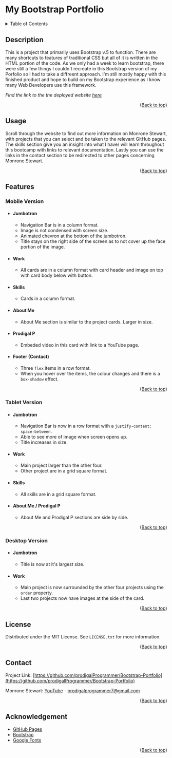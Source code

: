 # My Bootstrap Portfolio

<details>
<summary>Table of Contents</summary>
<ol>
<li><a href="#description">Description</a></li>
<li><a href="#usage">Usage</a></li>
<li><a href="#features">Features</a>
<ul>
<li><a href="#mobile-version">Mobile Version</a></li>
<li><a href="#tablet-version">Tablet Version</a></li>
<li><a href="#desktop-version">Desktop Version</a></li>
</ul>
</li>
<li><a href="#license">License</a></li>
<li><a href="#contact">Contact</a></li>
<li><a href="#acknowledgement">Acknowledgement</a></li>

</ol>
</details>

## Description

This is a project that primarily uses Bootstrap v.5 to function. There are many shortcuts to features of traditional CSS but all of it is written in the HTML portion of the code. As we only had a week to learn bootstrap, there were still a few things I couldn't recreate in this Bootstrap version of my Porfolio so I had to take a diffreent approach.
I'm still mostly happy with this finished product and hope to build on my Bootstrap experience as I know many Web Developers use this framework.

_Find the link to the the deployed website [here]()_

<p align="right">(<a href="#my-bootstrap-portfolio" >Back to top</a>)</p>

## Usage

Scroll through the website to find out more information on Monrone Stewart, with projects that you can select and be taken to the relevant GitHub pages. The skills section give you an insight into what I have/ will learn throughout this bootcamp with links to relevant documentation. Lastly you can use the links in the contact section to be redirected to other pages concerning Monrone Stewart.

<p align="right">(<a href="#my-bootstrap-portfolio" >Back to top</a>)</p>

## Features

### Mobile Version

- #### Jumbotron

  - Navigation Bar is in a column format.
  - Image is not condensed with screen size.
  - Animated chevron at the bottom of the jumbotron.
  - Title stays on the right side of the screen as to not cover up the face portion of the image.

- #### Work

  - All cards are in a column format with card header and image on top with card body below with button.

- #### Skills

  - Cards in a column format.

- #### About Me

  - About Me section is similar to the project cards. Larger in size.

- #### Prodigal P

  - Embeded video in this card with link to a YouTube page.

- #### Footer (Contact)
  - Three `flex` items in a row format.
  - When you hover over the items, the colour changes and there is a `box-shadow` effect.
  <p align="right">(<a href="#my-bootstrap-portfolio" >Back to top</a>)</p>

### Tablet Version

- #### Jumbotron

  - Navigation Bar is now in a row format with a `justify-content: space-between`.
  - Able to see more of image when screen opens up.
  - Title increases in size.

- #### Work

  - Main project larger than the other four.
  - Other project are in a grid square format.

- #### Skills

  - All skills are in a grid square format.

- #### About Me / Prodigal P

  - About Me and Prodigal P sections are side by side.
  <p align="right">(<a href="#my-bootstrap-portfolio" >Back to top</a>)</p>

### Desktop Version

- #### Jumbotron

  - Title is now at it's largest size.

- #### Work

  - Main project is now surrounded by the other four projects using the `order` property.
  - Last two projects now have images at the side of the card.

<p align="right">(<a href="#my-bootstrap-portfolio" >Back to top</a>)</p>

## License

Distributed under the MIT License. See `LICENSE.txt` for more information.

<p align="right">(<a href="#my-bootstrap-portfolio" >Back to top</a>)</p>

## Contact

Project Link: [https://github.com/prodigalProgrammer/Bootstrap-Portfolio](https://github.com/prodigalProgrammer/Bootstrap-Portfolio)

Monrone Stewart: [YouTube](https://www.youtube.com/@ProdigalP) - prodigalprogrammer7@gmail.com

<p align="right">(<a href="#my-bootstrap-portfolio" >Back to top</a>)</p>

## Acknowledgement

- [GitHub Pages](https://pages.github.com/)
- [Bootstrap](https://getbootstrap.com/docs/5.3/getting-started/introduction/)
- [Google Fonts](https://fonts.google.com/)

<p align="right">(<a href="#my-bootstrap-portfolio" >Back to top</a>)</p>
